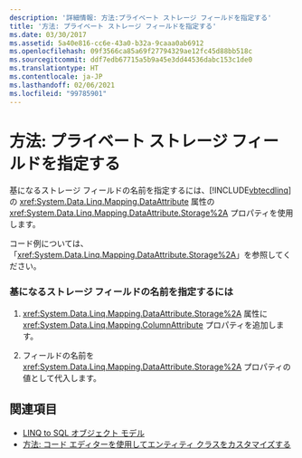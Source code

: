 ```yaml
---
description: '詳細情報: 方法:プライベート ストレージ フィールドを指定する'
title: '方法: プライベート ストレージ フィールドを指定する'
ms.date: 03/30/2017
ms.assetid: 5a40e816-cc6e-43a0-b32a-9caaa0ab6912
ms.openlocfilehash: 09f3566ca85a69f27794329ae12fc45d88bb518c
ms.sourcegitcommit: ddf7edb67715a5b9a45e3dd44536dabc153c1de0
ms.translationtype: HT
ms.contentlocale: ja-JP
ms.lasthandoff: 02/06/2021
ms.locfileid: "99785901"
---
```

# <a name="how-to-specify-private-storage-fields"></a>方法: プライベート ストレージ フィールドを指定する

基になるストレージ フィールドの名前を指定するには、[!INCLUDE[vbtecdlinq](../../../../../../includes/vbtecdlinq-md.md)] の <xref:System.Data.Linq.Mapping.DataAttribute> 属性の <xref:System.Data.Linq.Mapping.DataAttribute.Storage%2A> プロパティを使用します。  
  
 コード例については、「<xref:System.Data.Linq.Mapping.DataAttribute.Storage%2A>」を参照してください。  
  
### <a name="to-specify-the-name-of-an-underlying-storage-field"></a>基になるストレージ フィールドの名前を指定するには  
  
1. <xref:System.Data.Linq.Mapping.DataAttribute.Storage%2A> 属性に <xref:System.Data.Linq.Mapping.ColumnAttribute> プロパティを追加します。  
  
2. フィールドの名前を <xref:System.Data.Linq.Mapping.DataAttribute.Storage%2A> プロパティの値として代入します。  
  
## <a name="see-also"></a>関連項目

- [LINQ to SQL オブジェクト モデル](the-linq-to-sql-object-model.md)
- [方法: コード エディターを使用してエンティティ クラスをカスタマイズする](how-to-customize-entity-classes-by-using-the-code-editor.md)
